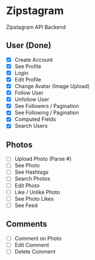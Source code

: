 # Zipstagram

Zipstagram API Backend

## User (Done)

- [X] Create Account
- [X] See Profile
- [X] Login
- [X] Edit Profile
- [X] Change Avatar (Image Upload)
- [X] Follow User
- [X] Unfollow User
- [X] See Followers / Pagination
- [X] See Following / Pagination
- [X] Computed Fields
- [X] Search Users

## Photos

- [ ] Upload Photo (Parse #)
- [ ] See Photo
- [ ] See Hashtags
- [ ] Search Photos
- [ ] Edit Photo
- [ ] Like / Unlike Photo
- [ ] See Photo Likes
- [ ] See Feed

## Comments

- [ ] Comment on Photo
- [ ] Edit Comment
- [ ] Delete Comment